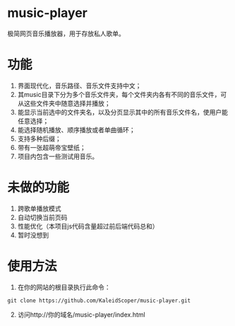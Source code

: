 # music-player

极简网页音乐播放器，用于存放私人歌单。

# 功能

1. 界面现代化，音乐路径、音乐文件支持中文；
2. 其music目录下分为多个音乐文件夹，每个文件夹内各有不同的音乐文件，可从这些文件夹中随意选择并播放；
3. 能显示当前选中的文件夹名，以及分页显示其中的所有音乐文件名，使用户能任意选择；
4. 能选择随机播放、顺序播放或者单曲循环；
5. 支持多种后缀；
6. 带有一张超萌帝宝壁纸；
7. 项目内包含一些测试用音乐。

# 未做的功能

1. 跨歌单播放模式
2. 自动切换当前页码
3. 性能优化（本项目js代码含量超过前后端代码总和）
4. 暂时没想到

# 使用方法

1. 在你的网站的根目录执行此命令：

```
git clone https://github.com/KaleidScoper/music-player.git
```
2. 访问http://你的域名/music-player/index.html
